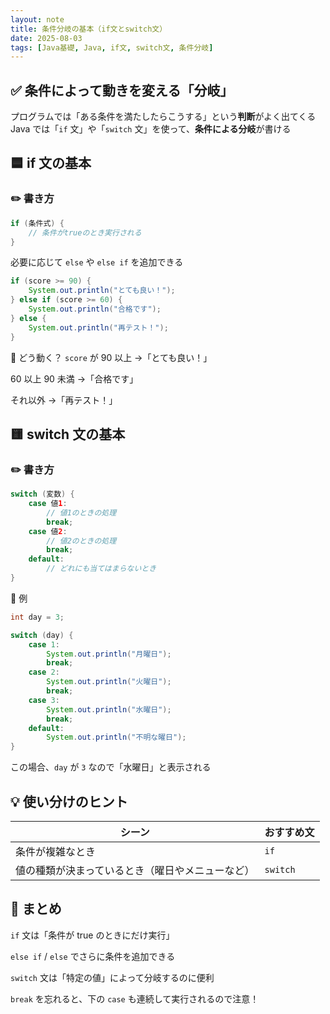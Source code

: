 ```yaml
---
layout: note
title: 条件分岐の基本（if文とswitch文）
date: 2025-08-03
tags: [Java基礎, Java, if文, switch文, 条件分岐]
---
```


## ✅ 条件によって動きを変える「分岐」

プログラムでは「ある条件を満たしたらこうする」という**判断**がよく出てくる  
Java では「`if` 文」や「`switch` 文」を使って、**条件による分岐**が書ける

## 🟦 if 文の基本

### ✏️ 書き方

```java
if (条件式) {
    // 条件がtrueのとき実行される
}
```

必要に応じて `else` や `else if` を追加できる

```java
if (score >= 90) {
    System.out.println("とても良い！");
} else if (score >= 60) {
    System.out.println("合格です");
} else {
    System.out.println("再テスト！");
}
```

💬 どう動く？
`score` が 90 以上 →「とても良い！」

60 以上 90 未満 →「合格です」

それ以外 →「再テスト！」

## 🟨 switch 文の基本

### ✏️ 書き方

```java
switch (変数) {
    case 値1:
        // 値1のときの処理
        break;
    case 値2:
        // 値2のときの処理
        break;
    default:
        // どれにも当てはまらないとき
}
```

📘 例

```java
int day = 3;

switch (day) {
    case 1:
        System.out.println("月曜日");
        break;
    case 2:
        System.out.println("火曜日");
        break;
    case 3:
        System.out.println("水曜日");
        break;
    default:
        System.out.println("不明な曜日");
}
```

この場合、`day` が `3` なので「水曜日」と表示される

## 💡 使い分けのヒント

| シーン                                           | おすすめ文 |
| ------------------------------------------------ | ---------- |
| 条件が複雑なとき                                 | `if`       |
| 値の種類が決まっているとき（曜日やメニューなど） | `switch`   |

## 📝 まとめ

`if` 文は「条件が true のときにだけ実行」

`else if` / `else` でさらに条件を追加できる

`switch` 文は「特定の値」によって分岐するのに便利

`break` を忘れると、下の `case` も連続して実行されるので注意！
